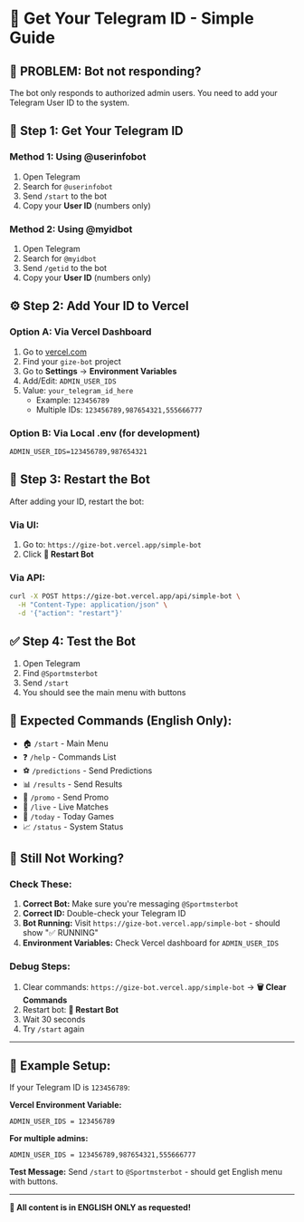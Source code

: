 # 🔑 Get Your Telegram ID - Simple Guide

## 🚨 **PROBLEM: Bot not responding?**

The bot only responds to authorized admin users. You need to add your Telegram User ID to the system.

## 📱 **Step 1: Get Your Telegram ID**

### Method 1: Using @userinfobot
1. Open Telegram
2. Search for `@userinfobot`
3. Send `/start` to the bot
4. Copy your **User ID** (numbers only)

### Method 2: Using @myidbot
1. Open Telegram  
2. Search for `@myidbot`
3. Send `/getid` to the bot
4. Copy your **User ID** (numbers only)

## ⚙️ **Step 2: Add Your ID to Vercel**

### Option A: Via Vercel Dashboard
1. Go to [vercel.com](https://vercel.com)
2. Find your `gize-bot` project
3. Go to **Settings** → **Environment Variables**
4. Add/Edit: `ADMIN_USER_IDS`
5. Value: `your_telegram_id_here`
   - Example: `123456789`
   - Multiple IDs: `123456789,987654321,555666777`

### Option B: Via Local .env (for development)
```env
ADMIN_USER_IDS=123456789,987654321
```

## 🔄 **Step 3: Restart the Bot**

After adding your ID, restart the bot:

### Via UI:
1. Go to: `https://gize-bot.vercel.app/simple-bot`
2. Click **🔄 Restart Bot**

### Via API:
```bash
curl -X POST https://gize-bot.vercel.app/api/simple-bot \
  -H "Content-Type: application/json" \
  -d '{"action": "restart"}'
```

## ✅ **Step 4: Test the Bot**

1. Open Telegram
2. Find `@Sportmsterbot`
3. Send `/start`
4. You should see the main menu with buttons

## 🎯 **Expected Commands (English Only):**

- 🏠 `/start` - Main Menu
- ❓ `/help` - Commands List  
- ⚽ `/predictions` - Send Predictions
- 📊 `/results` - Send Results
- 🎁 `/promo` - Send Promo
- 🔴 `/live` - Live Matches
- 📅 `/today` - Today Games
- 📈 `/status` - System Status

## 🚨 **Still Not Working?**

### Check These:
1. **Correct Bot:** Make sure you're messaging `@Sportmsterbot`
2. **Correct ID:** Double-check your Telegram ID
3. **Bot Running:** Visit `https://gize-bot.vercel.app/simple-bot` - should show "✅ RUNNING"
4. **Environment Variables:** Check Vercel dashboard for `ADMIN_USER_IDS`

### Debug Steps:
1. Clear commands: `https://gize-bot.vercel.app/simple-bot` → **🗑️ Clear Commands**
2. Restart bot: **🔄 Restart Bot**  
3. Wait 30 seconds
4. Try `/start` again

---

## 📝 **Example Setup:**

If your Telegram ID is `123456789`:

**Vercel Environment Variable:**
```
ADMIN_USER_IDS = 123456789
```

**For multiple admins:**
```
ADMIN_USER_IDS = 123456789,987654321,555666777
```

**Test Message:**
Send `/start` to `@Sportmsterbot` - should get English menu with buttons.

---

**🎯 All content is in ENGLISH ONLY as requested!**